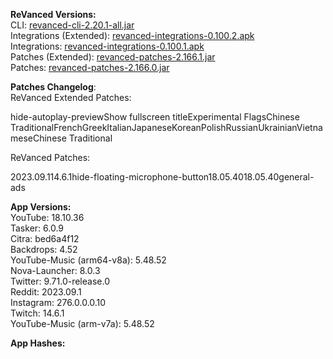 **ReVanced Versions:**  
CLI: [revanced-cli-2.20.1-all.jar](https://github.com/revanced/revanced-cli/releases/tag/v2.20.1)  
Integrations (Extended): [revanced-integrations-0.100.2.apk](https://github.com/inotia00/revanced-integrations/releases/tag/v0.100.2)  
Integrations: [revanced-integrations-0.100.1.apk](https://github.com/revanced/revanced-integrations/releases/tag/v0.100.1)  
Patches (Extended): [revanced-patches-2.166.1.jar](https://github.com/inotia00/revanced-patches/releases/tag/v2.166.1)  
Patches: [revanced-patches-2.166.0.jar](https://github.com/revanced/revanced-patches/releases/tag/v2.166.0)  

**Patches Changelog**:   
ReVanced Extended Patches:  

hide-autoplay-previewShow fullscreen titleExperimental FlagsChinese TraditionalFrenchGreekItalianJapaneseKoreanPolishRussianUkrainianVietnameseChinese Traditional
  
ReVanced Patches:   

2023.09.114.6.1hide-floating-microphone-button18.05.4018.05.40general-ads
  
**App Versions:**  
YouTube: 18.10.36  
Tasker: 6.0.9  
Citra: bed6a4f12  
Backdrops: 4.52  
YouTube-Music (arm64-v8a): 5.48.52  
Nova-Launcher: 8.0.3  
Twitter: 9.71.0-release.0  
Reddit: 2023.09.1  
Instagram: 276.0.0.0.10  
Twitch: 14.6.1  
YouTube-Music (arm-v7a): 5.48.52  

**App Hashes:**  
  
